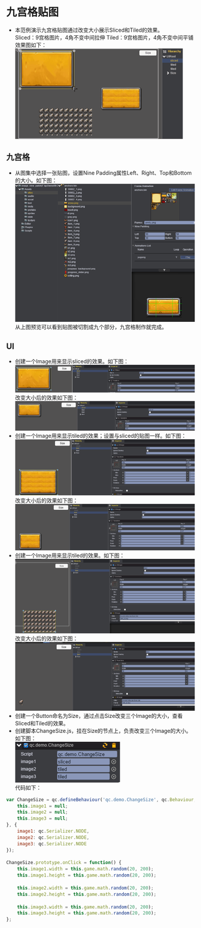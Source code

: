 # 九宫格贴图

* 本范例演示九宫格贴图通过改变大小展示Sliced和Tiled的效果。<br>
Sliced：9宫格图片，4角不变中间拉伸
Tiled：9宫格图片，4角不变中间平铺
效果图如下：<br>
![](images\UI.gif)

## 九宫格

* 从图集中选择一张贴图，设置Nine Padding属性Left、Right、Top和Bottom的大小。如下图：<br>
![](images\ninepadding.png)<br>
从上图预览可以看到贴图被切割成九个部分，九宫格制作就完成。

## UI

* 创建一个Image用来显示sliced的效果。如下图：<br>
![](images\sliced.png)<br>
改变大小后的效果如下图：<br>
![](images\sliced1.png)<br>
* 创建一个Image用来显示tiled的效果；设置与sliced的贴图一样。如下图：<br>
![](images\tiled.png)<br>
改变大小后的效果如下图：<br>
![](images\tiled1.png)<br>
* 创建一个Image用来显示tiled的效果。如下图：<br>
![](images\tiled2.png)<br>
改变大小后的效果如下图：<br>
![](images\tiled3.png)<br>
* 创建一个Button命名为Size，通过点击Size改变三个Image的大小，查看Sliced和Tiled的效果。
* 创建脚本ChangeSize.js，挂在Size的节点上，负责改变三个Image的大小。如下图：<br>
![](images\size.png)<br>
代码如下：<br>

```javascript   
var ChangeSize = qc.defineBehaviour('qc.demo.ChangeSize', qc.Behaviour, function() {
    this.image1 = null;
    this.image2 = null;
    this.image3 = null;
}, {
    image1: qc.Serializer.NODE,
    image2: qc.Serializer.NODE,
    image3: qc.Serializer.NODE
});

ChangeSize.prototype.onClick = function() {
    this.image1.width = this.game.math.random(20, 200);
    this.image1.height = this.game.math.random(20, 200);

    this.image2.width = this.game.math.random(20, 200);
    this.image2.height = this.game.math.random(20, 200);

    this.image3.width = this.game.math.random(20, 200);
    this.image3.height = this.game.math.random(20, 200);
};
```

